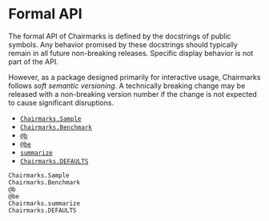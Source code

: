 # Formal API

The formal API of Chairmarks is defined by the docstrings of public symbols. Any behavior
promised by these docstrings should typically remain in all future non-breaking releases.
Specific display behavior is not part of the API.

However, as a package designed primarily for interactive usage, Chairmarks follows _soft
semantic versioning_. A technically breaking change may be released with a non-breaking
version number if the change is not expected to cause significant disruptions.

- [`Chairmarks.Sample`](@ref)
- [`Chairmarks.Benchmark`](@ref)
- [`@b`](@ref)
- [`@be`](@ref)
- [`summarize`](@ref)
- [`Chairmarks.DEFAULTS`](@ref)

```@docs
Chairmarks.Sample
Chairmarks.Benchmark
@b
@be
Chairmarks.summarize
Chairmarks.DEFAULTS
```
